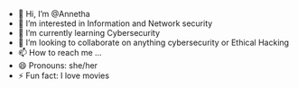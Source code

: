 - 👋 Hi, I’m @Annetha
- 👀 I’m interested in Information and Network security 
- 🌱 I’m currently learning Cybersecurity 
- 💞️ I’m looking to collaborate on anything cybersecurity or Ethical Hacking
- 📫 How to reach me ...
- 😄 Pronouns: she/her
- ⚡ Fun fact: I love movies 

<!---
Annetha/Annetha is a ✨ special ✨ repository because its `README.md` (this file) appears on your GitHub profile.
You can click the Preview link to take a look at your changes.
--->
